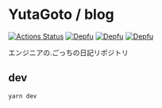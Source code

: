 # YutaGoto / blog

[![Actions Status](https://github.com/yutagoto/blog/workflows/GatsbyPublish/badge.svg)](https://github.com/yutagoto/blog/actions)
[![Depfu](https://badges.depfu.com/badges/dd25dcf69e81ce43807c260267802cea/status.svg)](https://depfu.com)
[![Depfu](https://badges.depfu.com/badges/dd25dcf69e81ce43807c260267802cea/overview.svg)](https://depfu.com/github/YutaGoto/blog?project_id=33983)
[![Depfu](https://badges.depfu.com/badges/dd25dcf69e81ce43807c260267802cea/count.svg)](https://depfu.com/github/YutaGoto/blog?project_id=33983)

エンジニアの.ごっちの日記リポジトリ

## dev

```sh
yarn dev
```
